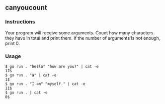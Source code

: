 ## canyoucount

### Instructions

Your program will receive some arguments. Count how many characters they have in total and print them. If the number of arguments is not enough, print 0.

### Usage

```console
$ go run . "hello" "how are you?" | cat -e
17$
$ go run . "a" | cat -e
1$
$ go run . "I am" "myself." | cat -e
11$
$ go run . | cat -e
0$
```
